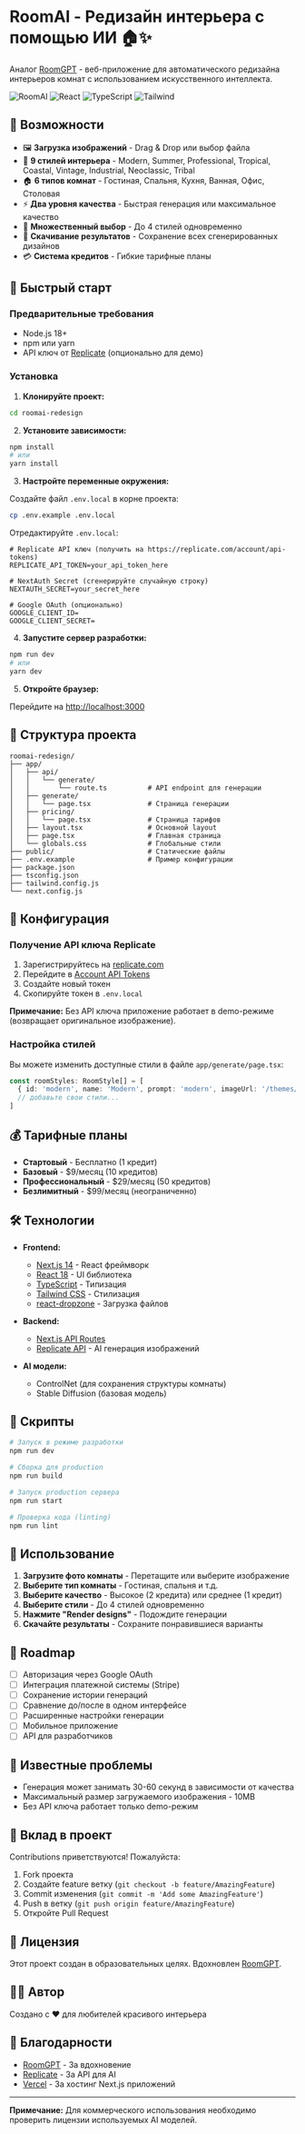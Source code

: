 # RoomAI - Редизайн интерьера с помощью ИИ 🏠✨

Аналог [RoomGPT](https://www.roomgpt.io/dream) - веб-приложение для автоматического редизайна интерьеров комнат с использованием искусственного интеллекта.

![RoomAI](https://img.shields.io/badge/Next.js-14-black) ![React](https://img.shields.io/badge/React-18-blue) ![TypeScript](https://img.shields.io/badge/TypeScript-5-blue) ![Tailwind](https://img.shields.io/badge/Tailwind-3-cyan)

## 🌟 Возможности

- 🖼️ **Загрузка изображений** - Drag & Drop или выбор файла
- 🎨 **9 стилей интерьера** - Modern, Summer, Professional, Tropical, Coastal, Vintage, Industrial, Neoclassic, Tribal
- 🏠 **6 типов комнат** - Гостиная, Спальня, Кухня, Ванная, Офис, Столовая
- ⚡ **Два уровня качества** - Быстрая генерация или максимальное качество
- 🎯 **Множественный выбор** - До 4 стилей одновременно
- 💾 **Скачивание результатов** - Сохранение всех сгенерированных дизайнов
- 💳 **Система кредитов** - Гибкие тарифные планы

## 🚀 Быстрый старт

### Предварительные требования

- Node.js 18+ 
- npm или yarn
- API ключ от [Replicate](https://replicate.com) (опционально для демо)

### Установка

1. **Клонируйте проект:**
```bash
cd roomai-redesign
```

2. **Установите зависимости:**
```bash
npm install
# или
yarn install
```

3. **Настройте переменные окружения:**

Создайте файл `.env.local` в корне проекта:

```bash
cp .env.example .env.local
```

Отредактируйте `.env.local`:

```env
# Replicate API ключ (получить на https://replicate.com/account/api-tokens)
REPLICATE_API_TOKEN=your_api_token_here

# NextAuth Secret (сгенерируйте случайную строку)
NEXTAUTH_SECRET=your_secret_here

# Google OAuth (опционально)
GOOGLE_CLIENT_ID=
GOOGLE_CLIENT_SECRET=
```

4. **Запустите сервер разработки:**
```bash
npm run dev
# или
yarn dev
```

5. **Откройте браузер:**

Перейдите на [http://localhost:3000](http://localhost:3000)

## 📁 Структура проекта

```
roomai-redesign/
├── app/
│   ├── api/
│   │   └── generate/
│   │       └── route.ts          # API endpoint для генерации
│   ├── generate/
│   │   └── page.tsx              # Страница генерации
│   ├── pricing/
│   │   └── page.tsx              # Страница тарифов
│   ├── layout.tsx                # Основной layout
│   ├── page.tsx                  # Главная страница
│   └── globals.css               # Глобальные стили
├── public/                       # Статические файлы
├── .env.example                  # Пример конфигурации
├── package.json
├── tsconfig.json
├── tailwind.config.js
└── next.config.js
```

## 🔧 Конфигурация

### Получение API ключа Replicate

1. Зарегистрируйтесь на [replicate.com](https://replicate.com)
2. Перейдите в [Account API Tokens](https://replicate.com/account/api-tokens)
3. Создайте новый токен
4. Скопируйте токен в `.env.local`

**Примечание:** Без API ключа приложение работает в demo-режиме (возвращает оригинальное изображение).

### Настройка стилей

Вы можете изменить доступные стили в файле `app/generate/page.tsx`:

```typescript
const roomStyles: RoomStyle[] = [
  { id: 'modern', name: 'Modern', prompt: 'modern', imageUrl: '/themes/modern.jpg' },
  // добавьте свои стили...
]
```

## 💰 Тарифные планы

- **Стартовый** - Бесплатно (1 кредит)
- **Базовый** - $9/месяц (10 кредитов)
- **Профессиональный** - $29/месяц (50 кредитов)
- **Безлимитный** - $99/месяц (неограниченно)

## 🛠️ Технологии

- **Frontend:**
  - [Next.js 14](https://nextjs.org/) - React фреймворк
  - [React 18](https://react.dev/) - UI библиотека
  - [TypeScript](https://www.typescriptlang.org/) - Типизация
  - [Tailwind CSS](https://tailwindcss.com/) - Стилизация
  - [react-dropzone](https://react-dropzone.js.org/) - Загрузка файлов

- **Backend:**
  - [Next.js API Routes](https://nextjs.org/docs/api-routes/introduction)
  - [Replicate API](https://replicate.com/) - AI генерация изображений

- **AI модели:**
  - ControlNet (для сохранения структуры комнаты)
  - Stable Diffusion (базовая модель)

## 📝 Скрипты

```bash
# Запуск в режиме разработки
npm run dev

# Сборка для production
npm run build

# Запуск production сервера
npm run start

# Проверка кода (linting)
npm run lint
```

## 🎨 Использование

1. **Загрузите фото комнаты** - Перетащите или выберите изображение
2. **Выберите тип комнаты** - Гостиная, спальня и т.д.
3. **Выберите качество** - Высокое (2 кредита) или среднее (1 кредит)
4. **Выберите стили** - До 4 стилей одновременно
5. **Нажмите "Render designs"** - Подождите генерации
6. **Скачайте результаты** - Сохраните понравившиеся варианты

## 🚧 Roadmap

- [ ] Авторизация через Google OAuth
- [ ] Интеграция платежной системы (Stripe)
- [ ] Сохранение истории генераций
- [ ] Сравнение до/после в одном интерфейсе
- [ ] Расширенные настройки генерации
- [ ] Мобильное приложение
- [ ] API для разработчиков

## 🐛 Известные проблемы

- Генерация может занимать 30-60 секунд в зависимости от качества
- Максимальный размер загружаемого изображения - 10MB
- Без API ключа работает только demo-режим

## 🤝 Вклад в проект

Contributions приветствуются! Пожалуйста:

1. Fork проекта
2. Создайте feature ветку (`git checkout -b feature/AmazingFeature`)
3. Commit изменения (`git commit -m 'Add some AmazingFeature'`)
4. Push в ветку (`git push origin feature/AmazingFeature`)
5. Откройте Pull Request

## 📄 Лицензия

Этот проект создан в образовательных целях. Вдохновлен [RoomGPT](https://www.roomgpt.io).

## 👨‍💻 Автор

Создано с ❤️ для любителей красивого интерьера

## 🙏 Благодарности

- [RoomGPT](https://www.roomgpt.io) - За вдохновение
- [Replicate](https://replicate.com) - За API для AI
- [Vercel](https://vercel.com) - За хостинг Next.js приложений

---

**Примечание:** Для коммерческого использования необходимо проверить лицензии используемых AI моделей.

